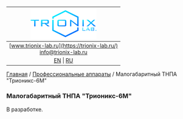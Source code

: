 | ![logo](/logo_nav.png) |
| :---: |
| [www.trionix-lab.ru](https://trionix-lab.ru/) <br/> [info@trionix-lab.ru](mailto:info@trionix-lab.ru) |
| [EN](/README.md) \| [RU](/README_RU.md) |

[Главная](/README_RU.md) / [Профессиональные аппараты](/documentation/RU/prof/index_RU.md) / Малогабаритный ТНПА "Трионикс-6М"

### Малогабаритный ТНПА "Трионикс-6М"
В разработке.